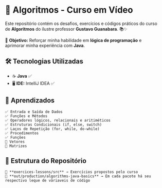 # 📌 Algoritmos - Curso em Vídeo

Este repositório contém os desafios, exercícios e códigos práticos do curso de **Algoritmos** do ilustre professor **Gustavo Guanabara**. 📚✨

🚀 **Objetivo:** Reforçar minha habilidade em **lógica de programação** e aprimorar minha experiência com **Java**.

## 🛠️ Tecnologias Utilizadas

- ☕ **Java** ✅
- 🖥️ **IDE:** IntelliJ IDEA ✅

## 🎯 Aprendizados
```
✅ Entrada e Saída de Dados
✅ Funções e Métodos  
✅ Operadores lógicos, relacionais e aritiméticos
✅ Estruturas Condicionais (if, else, switch)  
✅ Laços de Repetição (for, while, do-while)  
✅ Procedimentos 
✅ Funções  
🔄 Vetores
🔄 Matrizes
```
## 📂 Estrutura do Repositório

```
📌 **exercices-lessons/src** → Exercícios propostos pelo curso
📌 **out/production/algorithms-java-basics** → Em cada pacote há seu respectivo leque de váriaveis de código
```
